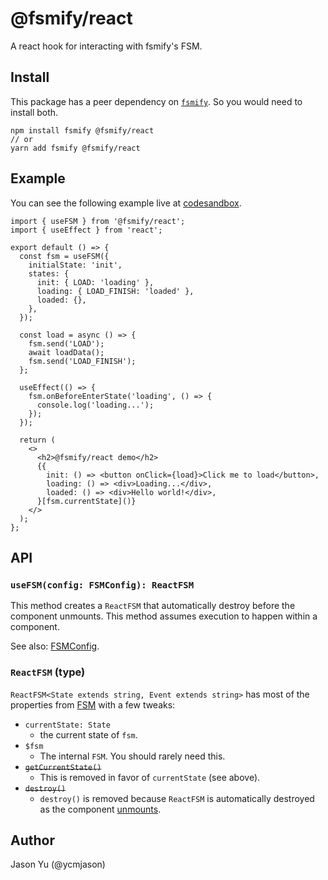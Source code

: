 # @fsmify/react

A react hook for interacting with fsmify's FSM.

## Install

This package has a peer dependency on [`fsmify`](https://github.com/ycmjason/fsmify/tree/main/packages/fsmify). So you would need to install both.

```
npm install fsmify @fsmify/react
// or
yarn add fsmify @fsmify/react
```

## Example

You can see the following example live at [codesandbox](https://codesandbox.io/s/fsmify-react-demo-3x4qkj?file=/src/App.tsx).

```tsx
import { useFSM } from '@fsmify/react';
import { useEffect } from 'react';

export default () => {
  const fsm = useFSM({
    initialState: 'init',
    states: {
      init: { LOAD: 'loading' },
      loading: { LOAD_FINISH: 'loaded' },
      loaded: {},
    },
  });

  const load = async () => {
    fsm.send('LOAD');
    await loadData();
    fsm.send('LOAD_FINISH');
  };

  useEffect(() => {
    fsm.onBeforeEnterState('loading', () => {
      console.log('loading...');
    });
  });

  return (
    <>
      <h2>@fsmify/react demo</h2>
      {{
        init: () => <button onClick={load}>Click me to load</button>,
        loading: () => <div>Loading...</div>,
        loaded: () => <div>Hello world!</div>,
      }[fsm.currentState]()}
    </>
  );
};
```

## API

### `useFSM(config: FSMConfig): ReactFSM`

This method creates a `ReactFSM` that automatically destroy before the component unmounts. This method assumes execution to happen within a component.

See also: [FSMConfig](https://github.com/ycmjason/fsmify/tree/main/packages/fsmify#fsmconfig-type).

### `ReactFSM` (type)

`ReactFSM<State extends string, Event extends string>` has most of the properties from [FSM](https://github.com/ycmjason/fsmify/tree/main/packages/fsmify#fsm-type) with a few tweaks:

- `currentState: State`
  - the current state of `fsm`.
- `$fsm`
  - The internal `FSM`. You should rarely need this.
- <del>`getCurrentState()`</del>
  - This is removed in favor of `currentState` (see above).
- <del>`destroy()`</del>
  - `destroy()` is removed because `ReactFSM` is automatically destroyed as the component [unmounts](https://vuejs.org/guide/essentials/lifecycle.html).

## Author

Jason Yu (@ycmjason)

